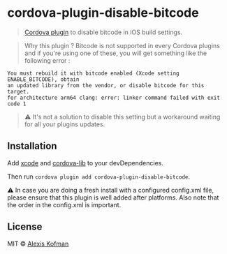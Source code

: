 # cordova-plugin-disable-bitcode

> [Cordova plugin](https://www.npmjs.com/package/cordova-plugin-disable-bitcode) to disable bitcode in iOS build settings.

> Why this plugin ?
Bitcode is not supported in every Cordova plugins and if you're using one of these, you will get something like the following error :
```
You must rebuild it with bitcode enabled (Xcode setting ENABLE_BITCODE), obtain
an updated library from the vendor, or disable bitcode for this target.
for architecture arm64 clang: error: linker command failed with exit code 1
```

> :warning: It's not a solution to disable this setting but a workaround waiting for all your plugins updates.

## Installation
  Add [xcode](https://www.npmjs.com/package/xcode) and [cordova-lib](https://www.npmjs.com/package/cordova-lib) to your devDependencies.

  Then run `cordova plugin add cordova-plugin-disable-bitcode`.

  :warning: In case you are doing a fresh install with a configured config.xml file, please ensure that this plugin is well added after platforms. Also note that the order in the config.xml is important.

## License

MIT © [Alexis Kofman](http://twitter.com/alexiskofman)

